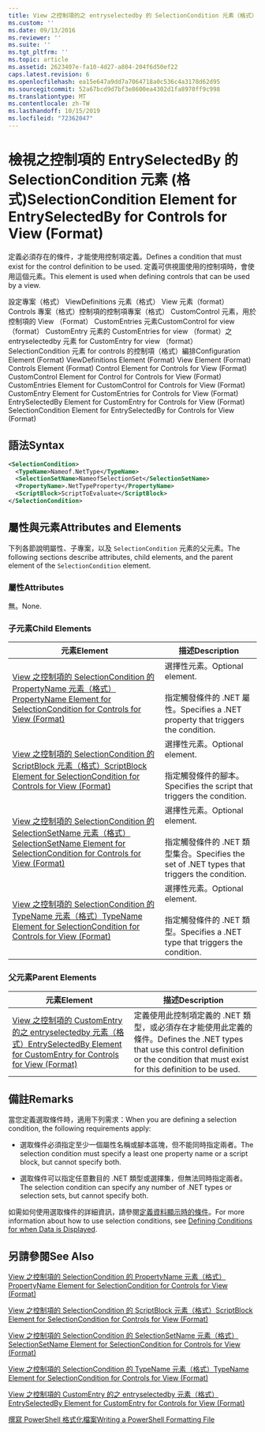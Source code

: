 ```yaml
---
title: View 之控制項的之 entryselectedby 的 SelectionCondition 元素（格式） |Microsoft Docs
ms.custom: ''
ms.date: 09/13/2016
ms.reviewer: ''
ms.suite: ''
ms.tgt_pltfrm: ''
ms.topic: article
ms.assetid: 2623407e-fa10-4d27-a804-204f6d50ef22
caps.latest.revision: 6
ms.openlocfilehash: ea15e647a9dd7a7064718a0c536c4a3178d62d95
ms.sourcegitcommit: 52a67bcd9d7bf3e8600ea4302d1fa8970ff9c998
ms.translationtype: MT
ms.contentlocale: zh-TW
ms.lasthandoff: 10/15/2019
ms.locfileid: "72362047"
---
```

# <a name="selectioncondition-element-for-entryselectedby-for-controls-for-view-format"></a><span data-ttu-id="c6fa6-102">檢視之控制項的 EntrySelectedBy 的 SelectionCondition 元素 (格式)</span><span class="sxs-lookup"><span data-stu-id="c6fa6-102">SelectionCondition Element for EntrySelectedBy for Controls for View (Format)</span></span>

<span data-ttu-id="c6fa6-103">定義必須存在的條件，才能使用控制項定義。</span><span class="sxs-lookup"><span data-stu-id="c6fa6-103">Defines a condition that must exist for the control definition to be used.</span></span> <span data-ttu-id="c6fa6-104">定義可供視圖使用的控制項時，會使用這個元素。</span><span class="sxs-lookup"><span data-stu-id="c6fa6-104">This element is used when defining controls that can be used by a view.</span></span>

<span data-ttu-id="c6fa6-105">設定專案（格式） ViewDefinitions 元素（格式） View 元素（format） Controls 專案（格式）控制項的控制項專案（格式） CustomControl 元素，用於控制項的 View （Format） CustomEntries 元素CustomControl for view （format） CustomEntry 元素的 CustomEntries for view （format）之 entryselectedby 元素 for CustomEntry for view （format） SelectionCondition 元素 for controls 的控制項（格式）編排</span><span class="sxs-lookup"><span data-stu-id="c6fa6-105">Configuration Element (Format) ViewDefinitions Element (Format) View Element (Format) Controls Element (Format) Control Element for Controls for View (Format) CustomControl Element for Control for Controls for View (Format) CustomEntries Element for CustomControl for Controls for View (Format) CustomEntry Element for CustomEntries for Controls for View (Format) EntrySelectedBy Element for CustomEntry for Controls for View (Format) SelectionCondition Element for EntrySelectedBy for Controls for View (Format)</span></span>

## <a name="syntax"></a><span data-ttu-id="c6fa6-106">語法</span><span class="sxs-lookup"><span data-stu-id="c6fa6-106">Syntax</span></span>

```xml
<SelectionCondition>
  <TypeName>Nameof.NetType</TypeName>
  <SelectionSetName>NameofSelectionSet</SelectionSetName>
  <PropertyName>.NetTypeProperty</PropertyName>
  <ScriptBlock>ScriptToEvaluate</ScriptBlock>
</SelectionCondition>
```

## <a name="attributes-and-elements"></a><span data-ttu-id="c6fa6-107">屬性與元素</span><span class="sxs-lookup"><span data-stu-id="c6fa6-107">Attributes and Elements</span></span>

<span data-ttu-id="c6fa6-108">下列各節說明屬性、子專案，以及 `SelectionCondition` 元素的父元素。</span><span class="sxs-lookup"><span data-stu-id="c6fa6-108">The following sections describe attributes, child elements, and the parent element of the `SelectionCondition` element.</span></span>

### <a name="attributes"></a><span data-ttu-id="c6fa6-109">屬性</span><span class="sxs-lookup"><span data-stu-id="c6fa6-109">Attributes</span></span>

<span data-ttu-id="c6fa6-110">無。</span><span class="sxs-lookup"><span data-stu-id="c6fa6-110">None.</span></span>

### <a name="child-elements"></a><span data-ttu-id="c6fa6-111">子元素</span><span class="sxs-lookup"><span data-stu-id="c6fa6-111">Child Elements</span></span>

|<span data-ttu-id="c6fa6-112">元素</span><span class="sxs-lookup"><span data-stu-id="c6fa6-112">Element</span></span>|<span data-ttu-id="c6fa6-113">描述</span><span class="sxs-lookup"><span data-stu-id="c6fa6-113">Description</span></span>|
|-------------|-----------------|
|[<span data-ttu-id="c6fa6-114">View 之控制項的 SelectionCondition 的 PropertyName 元素（格式）</span><span class="sxs-lookup"><span data-stu-id="c6fa6-114">PropertyName Element for SelectionCondition for Controls for View (Format)</span></span>](./propertyname-element-for-selectioncondition-for-controls-for-view-format.md)|<span data-ttu-id="c6fa6-115">選擇性元素。</span><span class="sxs-lookup"><span data-stu-id="c6fa6-115">Optional element.</span></span><br /><br /> <span data-ttu-id="c6fa6-116">指定觸發條件的 .NET 屬性。</span><span class="sxs-lookup"><span data-stu-id="c6fa6-116">Specifies a .NET property that triggers the condition.</span></span>|
|[<span data-ttu-id="c6fa6-117">View 之控制項的 SelectionCondition 的 ScriptBlock 元素（格式）</span><span class="sxs-lookup"><span data-stu-id="c6fa6-117">ScriptBlock Element for SelectionCondition for Controls for View (Format)</span></span>](./scriptblock-element-for-selectioncondition-for-controls-for-view-format.md)|<span data-ttu-id="c6fa6-118">選擇性元素。</span><span class="sxs-lookup"><span data-stu-id="c6fa6-118">Optional element.</span></span><br /><br /> <span data-ttu-id="c6fa6-119">指定觸發條件的腳本。</span><span class="sxs-lookup"><span data-stu-id="c6fa6-119">Specifies the script that triggers the condition.</span></span>|
|[<span data-ttu-id="c6fa6-120">View 之控制項的 SelectionCondition 的 SelectionSetName 元素（格式）</span><span class="sxs-lookup"><span data-stu-id="c6fa6-120">SelectionSetName Element for SelectionCondition for Controls for View (Format)</span></span>](./selectionsetname-element-for-selectioncondition-for-controls-for-view-format.md)|<span data-ttu-id="c6fa6-121">選擇性元素。</span><span class="sxs-lookup"><span data-stu-id="c6fa6-121">Optional element.</span></span><br /><br /> <span data-ttu-id="c6fa6-122">指定觸發條件的 .NET 類型集合。</span><span class="sxs-lookup"><span data-stu-id="c6fa6-122">Specifies the set of .NET types that triggers the condition.</span></span>|
|[<span data-ttu-id="c6fa6-123">View 之控制項的 SelectionCondition 的 TypeName 元素（格式）</span><span class="sxs-lookup"><span data-stu-id="c6fa6-123">TypeName Element for SelectionCondition for Controls for View (Format)</span></span>](./typename-element-for-selectioncondition-for-controls-for-view-format.md)|<span data-ttu-id="c6fa6-124">選擇性元素。</span><span class="sxs-lookup"><span data-stu-id="c6fa6-124">Optional element.</span></span><br /><br /> <span data-ttu-id="c6fa6-125">指定觸發條件的 .NET 類型。</span><span class="sxs-lookup"><span data-stu-id="c6fa6-125">Specifies a .NET type that triggers the condition.</span></span>|

### <a name="parent-elements"></a><span data-ttu-id="c6fa6-126">父元素</span><span class="sxs-lookup"><span data-stu-id="c6fa6-126">Parent Elements</span></span>

|<span data-ttu-id="c6fa6-127">元素</span><span class="sxs-lookup"><span data-stu-id="c6fa6-127">Element</span></span>|<span data-ttu-id="c6fa6-128">描述</span><span class="sxs-lookup"><span data-stu-id="c6fa6-128">Description</span></span>|
|-------------|-----------------|
|[<span data-ttu-id="c6fa6-129">View 之控制項的 CustomEntry 的之 entryselectedby 元素（格式）</span><span class="sxs-lookup"><span data-stu-id="c6fa6-129">EntrySelectedBy Element for CustomEntry for Controls for View (Format)</span></span>](./entryselectedby-element-for-customentry-for-controls-for-view-format.md)|<span data-ttu-id="c6fa6-130">定義使用此控制項定義的 .NET 類型，或必須存在才能使用此定義的條件。</span><span class="sxs-lookup"><span data-stu-id="c6fa6-130">Defines the .NET types that use this control definition or the condition that must exist for this definition to be used.</span></span>|

## <a name="remarks"></a><span data-ttu-id="c6fa6-131">備註</span><span class="sxs-lookup"><span data-stu-id="c6fa6-131">Remarks</span></span>

<span data-ttu-id="c6fa6-132">當您定義選取條件時，適用下列需求：</span><span class="sxs-lookup"><span data-stu-id="c6fa6-132">When you are defining a selection condition, the following requirements apply:</span></span>

- <span data-ttu-id="c6fa6-133">選取條件必須指定至少一個屬性名稱或腳本區塊，但不能同時指定兩者。</span><span class="sxs-lookup"><span data-stu-id="c6fa6-133">The selection condition must specify a least one property name or a script block, but cannot specify both.</span></span>

- <span data-ttu-id="c6fa6-134">選取條件可以指定任意數目的 .NET 類型或選擇集，但無法同時指定兩者。</span><span class="sxs-lookup"><span data-stu-id="c6fa6-134">The selection condition can specify any number of .NET types or selection sets, but cannot specify both.</span></span>

<span data-ttu-id="c6fa6-135">如需如何使用選取條件的詳細資訊，請參閱[定義資料顯示時的條件](./defining-conditions-for-displaying-data.md)。</span><span class="sxs-lookup"><span data-stu-id="c6fa6-135">For more information about how to use selection conditions, see [Defining Conditions for when Data is Displayed](./defining-conditions-for-displaying-data.md).</span></span>

## <a name="see-also"></a><span data-ttu-id="c6fa6-136">另請參閱</span><span class="sxs-lookup"><span data-stu-id="c6fa6-136">See Also</span></span>

[<span data-ttu-id="c6fa6-137">View 之控制項的 SelectionCondition 的 PropertyName 元素（格式）</span><span class="sxs-lookup"><span data-stu-id="c6fa6-137">PropertyName Element for SelectionCondition for Controls for View (Format)</span></span>](./propertyname-element-for-selectioncondition-for-controls-for-view-format.md)

[<span data-ttu-id="c6fa6-138">View 之控制項的 SelectionCondition 的 ScriptBlock 元素（格式）</span><span class="sxs-lookup"><span data-stu-id="c6fa6-138">ScriptBlock Element for SelectionCondition for Controls for View (Format)</span></span>](./scriptblock-element-for-selectioncondition-for-controls-for-view-format.md)

[<span data-ttu-id="c6fa6-139">View 之控制項的 SelectionCondition 的 SelectionSetName 元素（格式）</span><span class="sxs-lookup"><span data-stu-id="c6fa6-139">SelectionSetName Element for SelectionCondition for Controls for View (Format)</span></span>](./selectionsetname-element-for-selectioncondition-for-controls-for-view-format.md)

[<span data-ttu-id="c6fa6-140">View 之控制項的 SelectionCondition 的 TypeName 元素（格式）</span><span class="sxs-lookup"><span data-stu-id="c6fa6-140">TypeName Element for SelectionCondition for Controls for View (Format)</span></span>](./typename-element-for-selectioncondition-for-controls-for-view-format.md)

[<span data-ttu-id="c6fa6-141">View 之控制項的 CustomEntry 的之 entryselectedby 元素（格式）</span><span class="sxs-lookup"><span data-stu-id="c6fa6-141">EntrySelectedBy Element for CustomEntry for Controls for View (Format)</span></span>](./entryselectedby-element-for-customentry-for-controls-for-view-format.md)

[<span data-ttu-id="c6fa6-142">撰寫 PowerShell 格式化檔案</span><span class="sxs-lookup"><span data-stu-id="c6fa6-142">Writing a PowerShell Formatting File</span></span>](./writing-a-powershell-formatting-file.md)
